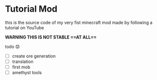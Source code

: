 # Tutorial Mod
this is the source code of my very fist minecraft mod made by following a tutorial on YouTube

**WARNING THIS IS NOT STABLE ==AT ALL==**

todo :worried:

- [ ] create ore generation
- [ ] translation
- [ ] first mob
- [ ] amethyst tools